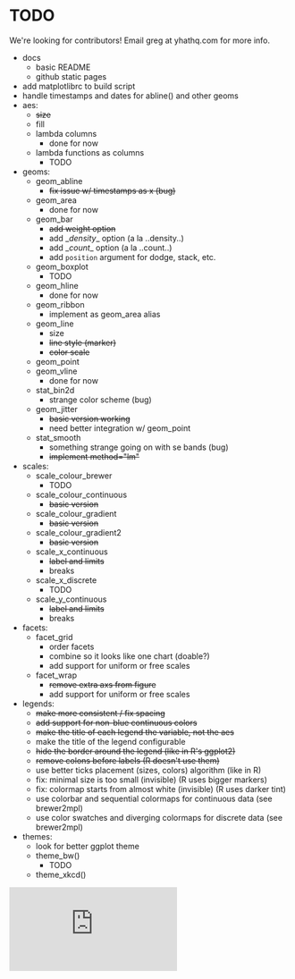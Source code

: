 # TODO
We're looking for contributors! Email greg at yhathq.com for more info.
- docs
     - basic README
     - github static pages
- add matplotlibrc to build script
- handle timestamps and dates for abline() and other geoms
- aes:
    - ~~size~~
    - fill
    - lambda columns
        - done for now
    - lambda functions as columns
        - TODO
- geoms:
    - geom_abline
        - ~~fix issue w/ timestamps as x (bug)~~
    - geom_area
        - done for now
    - geom_bar
        - ~~add weight option~~
        - add \__density__ option (a la ..density..)
        - add \__count__ option (a la ..count..)
        - add `position` argument for dodge, stack, etc.
    - geom_boxplot
        - TODO
    - geom_hline
        - done for now
    - geom_ribbon
        - implement as geom_area alias
    - geom_line
        - size
        - ~~line style (marker)~~
        - ~~color scale~~
    - geom_point
    - geom_vline
        - done for now
    - stat_bin2d
        - strange color scheme (bug)
    - geom_jitter
        - ~~basic version working~~
        - need better integration w/ geom_point
    - stat_smooth
        - something strange going on with se bands (bug)
        - ~~implement method="lm"~~
- scales:
    - scale_colour_brewer
        - TODO
    - scale_colour_continuous
        - ~~basic version~~
    - scale_colour_gradient
        - ~~basic version~~
    - scale_colour_gradient2
        - ~~basic version~~
    - scale_x_continuous
        - ~~label and limits~~
        - breaks
    - scale_x_discrete
        - TODO
    - scale_y_continuous
        - ~~label and limits~~
        - breaks
- facets:
    - facet_grid
        - order facets
        - combine so it looks like one chart (doable?)
        - add support for uniform or free scales
    - facet_wrap
        - ~~remove extra axs from figure~~
        - add support for uniform or free scales
- legends:
    - ~~make more consistent / fix spacing~~
    - ~~add support for non-blue continuous colors~~
    - ~~make the title of each legend the variable, not the aes~~
    - make the title of the legend configurable
    - ~~hide the border around the legend (like in R's ggplot2)~~
    - ~~remove colons before labels (R doesn't use them)~~
    - use better ticks placement (sizes, colors) algorithm (like in R)
    - fix: minimal size is too small (invisible) (R uses bigger markers)
    - fix: colormap starts from almost white (invisible) (R uses darker tint)
    - use colorbar and sequential colormaps for continuous data (see brewer2mpl)
    - use color swatches and diverging colormaps for discrete data (see brewer2mpl)
- themes:
    - look for better ggplot theme
    - theme_bw()
        - TODO
    - theme_xkcd()



[![Analytics](https://ga-beacon.appspot.com/UA-46996803-1/ggplot/TODO.md)](https://github.com/yhat/ggplot)
